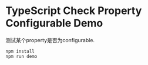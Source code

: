 TypeScript Check Property Configurable Demo
===========================================

测试某个property是否为configurable.

```
npm install
npm run demo
```
